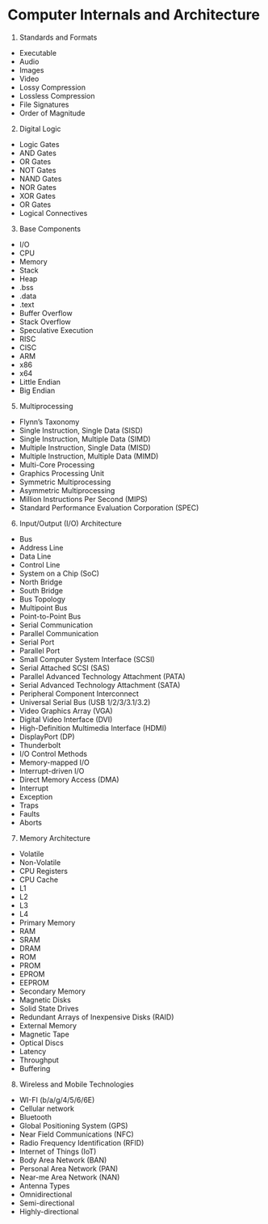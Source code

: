 # Computer Internals and Architecture

1. Standards and Formats
  * Executable
  * Audio
  * Images
  * Video
  * Lossy Compression
  * Lossless Compression
  * File Signatures
  * Order of Magnitude

2. Digital Logic
  * Logic Gates
  * AND Gates
  * OR Gates
  * NOT Gates
  * NAND Gates
  * NOR Gates
  * XOR Gates
  * OR Gates
  * Logical Connectives

3. Base Components
  * I/O
  * CPU
  * Memory
  * Stack
  * Heap
  * .bss
  * .data
  * .text
  * Buffer Overflow
  * Stack Overflow
  * Speculative Execution
  * RISC
  * CISC
  * ARM
  * x86
  * x64
  * Little Endian
  * Big Endian

5. Multiprocessing
  * Flynn’s Taxonomy
  * Single Instruction, Single Data (SISD)
  * Single Instruction, Multiple Data (SIMD)
  * Multiple Instruction, Single Data (MISD)
  * Multiple Instruction, Multiple Data (MIMD)
  * Multi-Core Processing
  * Graphics Processing Unit
  * Symmetric Multiprocessing
  * Asymmetric Multiprocessing
  * Million Instructions Per Second (MIPS)
  * Standard Performance Evaluation Corporation (SPEC)

6. Input/Output (I/O) Architecture
  * Bus
  * Address Line
  * Data Line
  * Control Line
  * System on a Chip (SoC)
  * North Bridge
  * South Bridge
  * Bus Topology
  * Multipoint Bus
  * Point-to-Point Bus
  * Serial Communication
  * Parallel Communication
  * Serial Port
  * Parallel Port
  * Small Computer System Interface (SCSI)
  * Serial Attached SCSI (SAS)
  * Parallel Advanced Technology Attachment (PATA)
  * Serial Advanced Technology Attachment (SATA)
  * Peripheral Component Interconnect
  * Universal Serial Bus (USB 1/2/3/3.1/3.2)
  * Video Graphics Array (VGA)
  * Digital Video Interface (DVI)
  * High-Definition Multimedia Interface (HDMI)
  * DisplayPort (DP)
  * Thunderbolt
  * I/O Control Methods
  * Memory-mapped I/O
  * Interrupt-driven I/O
  * Direct Memory Access (DMA)
  * Interrupt
  * Exception
  * Traps
  * Faults
  * Aborts

7. Memory Architecture
  * Volatile
  * Non-Volatile
  * CPU Registers
  * CPU Cache
  * L1
  * L2
  * L3
  * L4
  * Primary Memory
  * RAM
  * SRAM
  * DRAM
  * ROM
  * PROM
  * EPROM
  * EEPROM
  * Secondary Memory
  * Magnetic Disks
  * Solid State Drives
  * Redundant Arrays of Inexpensive Disks (RAID)
  * External Memory
  * Magnetic Tape
  * Optical Discs
  * Latency
  * Throughput
  * Buffering

8. Wireless and Mobile Technologies
  * WI-FI (b/a/g/4/5/6/6E)
  * Cellular network
  * Bluetooth
  * Global Positioning System (GPS)
  * Near Field Communications (NFC)
  * Radio Frequency Identification (RFID)
  * Internet of Things (IoT)
  * Body Area Network (BAN)
  * Personal Area Network (PAN)
  * Near-me Area Network (NAN)
  * Antenna Types
  * Omnidirectional
  * Semi-directional
  * Highly-directional
